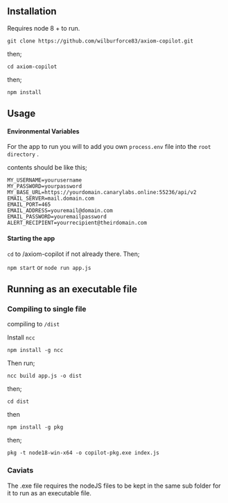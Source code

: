 ## Installation

Requires node 8 + to run.

`git clone https://github.com/wilburforce83/axiom-copilot.git`

then;

`cd axiom-copilot`

then;

`npm install`

## Usage

#### Environmental Variables

For the app to run you will to add you own `process.env` file into the `root directory` . 

contents should be like this;

``` .env
MY_USERNAME=yourusername
MY_PASSWORD=yourpassword
MY_BASE_URL=https://yourdomain.canarylabs.online:55236/api/v2
EMAIL_SERVER=mail.domain.com
EMAIL_PORT=465
EMAIL_ADDRESS=youremail@domain.com
EMAIL_PASSWORD=youremailpassword
ALERT_RECIPIENT=yourrecipient@theirdomain.com
```

#### Starting the app

`cd` to /axiom-copilot if not already there. Then;

`npm start` or `node run app.js`

## Running as an executable file


### Compiling to single file

compiling to `/dist` 

Install `ncc`

`npm install -g ncc`

Then run;

`ncc build app.js -o dist`

then;

`cd dist`

then

`npm install -g pkg`

then;

`pkg -t node18-win-x64 -o copilot-pkg.exe index.js`

### Caviats

The .exe file requires the nodeJS files to be kept in the same sub folder for it to run as an executable file.
